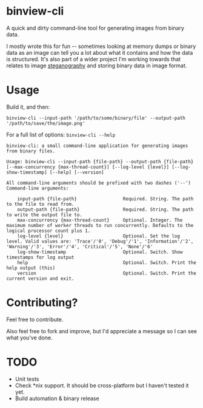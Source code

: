 # binview-cli
A quick and dirty command-line tool for generating images from binary data.

I mostly wrote this for fun -- sometimes looking at memory dumps or binary data as an image can tell you a lot about what it contains and how the data is structured. It's also part of a wider project I'm working towards that relates to image [steganography](https://en.wikipedia.org/wiki/Steganography) and storing binary data in image format.

# Usage
Build it, and then:

`binview-cli --input-path '/path/to/some/binary/file' --output-path '/path/to/save/the/image.png'`

For a full list of options:
`binview-cli --help`

````
binview-cli: a small command-line application for generating images from binary files.

Usage: binview-cli --input-path {file-path} --output-path {file-path} [--max-concurrency {max-thread-count}] [--log-level {level}] [--log-show-timestamp] [--help] [--version]

All command-line arguments should be prefixed with two dashes ('--')
Command-line arguments:

    input-path {file-path}                 Required. String. The path to the file to read from.
    output-path {file-path}                Required. String. The path to write the output file to.
    max-concurrency {max-thread-count}     Optional. Integer. The maximum number of worker threads to run concurrently. Defaults to the logical processor count plus 1.
    log-level {level}                      Optional. Set the log level. Valid values are: 'Trace'/'0', 'Debug'/'1', 'Information'/'2', 'Warning'/'3', 'Error'/'4', 'Critical'/'5', 'None'/'6'
    log-show-timestamp                     Optional. Switch. Show timestamps for log output
    help                                   Optional. Switch. Print the help output (this)
    version                                Optional. Switch. Print the current version and exit.
````

# Contributing?
Feel free to contribute. 

Also feel free to fork and improve, but I'd appreciate a message so I can see what you've done.

# TODO
- Unit tests
- Check *nix support. It should be cross-platform but I haven't tested it yet.
- Build automation & binary release

